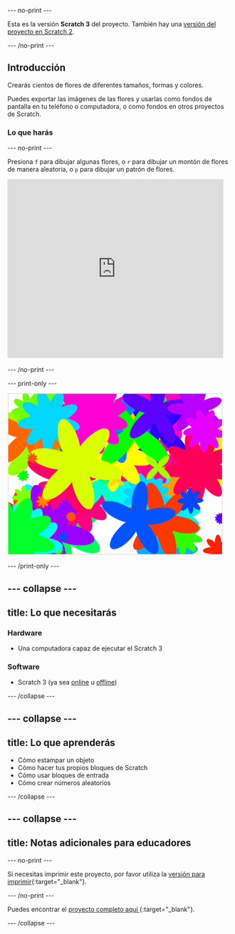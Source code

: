 \--- no-print \---

Esta es la versión **Scratch 3** del proyecto. También hay una [versión del proyecto en Scratch 2](https://projects.raspberrypi.org/en/projects/flower-generator-scratch2).

\--- /no-print \---

## Introducción

Crearás cientos de flores de diferentes tamaños, formas y colores.

Puedes exportar las imágenes de las flores y usarlas como fondos de pantalla en tu teléfono o computadora, o como fondos en otros proyectos de Scratch.

### Lo que harás

\--- no-print \---

Presiona `f` para dibujar algunas flores, o `r` para dibujar un montón de flores de manera aleatoria, o `p` para dibujar un patrón de flores.

<div class="scratch-preview">
  <iframe allowtransparency="true" width="485" height="402" src="https://scratch.mit.edu/projects/embed/253355932/?autostart=false" frameborder="0" scrolling="no"></iframe>
</div>

\--- /no-print \---

\--- print-only \---

![flores aleatorias](images/flower-random.png)

\--- /print-only \---

## \--- collapse \---

## title: Lo que necesitarás

### Hardware

+ Una computadora capaz de ejecutar el Scratch 3

### Software

+ Scratch 3 (ya sea [online](https://rpf.io/scratch-on) u [offline](https://rpf.io/scratch-off))

\--- /collapse \---

## \--- collapse \---

## title: Lo que aprenderás

+ Cómo estampar un objeto 
+ Cómo hacer tus propios bloques de Scratch
+ Cómo usar bloques de entrada 
+ Cómo crear números aleatorios 

\--- /collapse \---

## \--- collapse \---

## title: Notas adicionales para educadores

\--- no-print \---

Si necesitas imprimir este proyecto, por favor utiliza la [versión para imprimir](https://projects.raspberrypi.org/en/projects/flower-generator/print){:target="_blank"}.

\--- /no-print \---

Puedes encontrar el [ proyecto completo aquí ](http://rpf.io/p/en/flower-generator-get){:target="_blank"}.

\--- /collapse \---